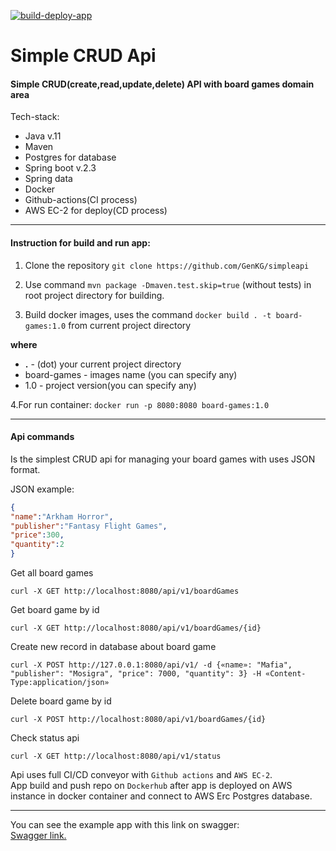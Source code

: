 [![build-deploy-app](https://github.com/GenKG/simpleapi/actions/workflows/build-deplout-app.yml/badge.svg)](https://github.com/GenKG/simpleapi/actions/workflows/build-deplout-app.yml)
<h1>Simple CRUD Api</h1>

<h4>Simple CRUD(create,read,update,delete) API with board games domain area</h4>

Tech-stack:  
- Java v.11
- Maven
- Postgres for database
- Spring boot v.2.3
- Spring data
- Docker
- Github-actions(CI process)
- AWS EC-2 for deploy(CD process)

---
<h4>Instruction for build and run app:</h4>

1. Clone the repository `git clone https://github.com/GenKG/simpleapi`

2. Use command `mvn package -Dmaven.test.skip=true` (without tests) in root project directory for building.

3. Build docker images, uses the command `docker build . -t board-games:1.0` from current project directory

**where**

* **.** - (dot) your current project directory
* board-games - images name (you can specify any)
* 1.0 - project version(you can specify any)

4.For run container: `docker run -p 8080:8080 board-games:1.0`  

---
<h4>Api commands</h4>
Is the simplest CRUD api for managing your board games with uses JSON format.

JSON example:

```JSON
{
"name":"Arkham Horror",
"publisher":"Fantasy Flight Games",
"price":300,
"quantity":2
}
```
Get all board games  
```
curl -X GET http://localhost:8080/api/v1/boardGames
``` 
Get board game by id
```
curl -X GET http://localhost:8080/api/v1/boardGames/{id}
``` 
Create new record in database about board game

```
curl -X POST http://127.0.0.1:8080/api/v1/ -d {«name»: "Mafia", "publisher": "Mosigra", "price": 7000, "quantity": 3} -H «Content-Type:application/json»
```
Delete board game by id

```
curl -X POST http://localhost:8080/api/v1/boardGames/{id}
```  

Check status api
```
curl -X GET http://localhost:8080/api/v1/status
```  

Api uses full CI/CD conveyor with ``Github actions``  and  ``AWS EC-2``.  
App build and push repo on ``Dockerhub`` after app is deployed on AWS instance in docker container and connect to AWS
Erc Postgres database.  

---
You can see the example app with this link on swagger:  
[Swagger link.](http://ec2-16-171-110-253.eu-north-1.compute.amazonaws.com/swagger-ui/index.html#/)


